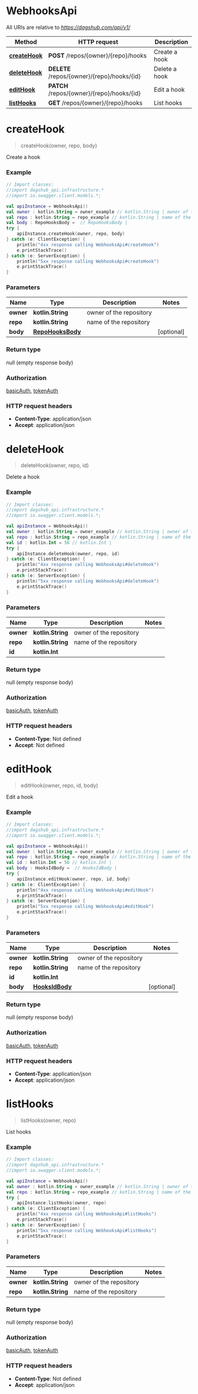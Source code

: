 # WebhooksApi

All URIs are relative to *https://dagshub.com/api/v1/*

Method | HTTP request | Description
------------- | ------------- | -------------
[**createHook**](WebhooksApi.md#createHook) | **POST** /repos/{owner}/{repo}/hooks | Create a hook
[**deleteHook**](WebhooksApi.md#deleteHook) | **DELETE** /repos/{owner}/{repo}/hooks/{id} | Delete a hook
[**editHook**](WebhooksApi.md#editHook) | **PATCH** /repos/{owner}/{repo}/hooks/{id} | Edit a hook
[**listHooks**](WebhooksApi.md#listHooks) | **GET** /repos/{owner}/{repo}/hooks | List hooks

<a name="createHook"></a>
# **createHook**
> createHook(owner, repo, body)

Create a hook

### Example
```kotlin
// Import classes:
//import dagshub_api.infrastructure.*
//import io.swagger.client.models.*;

val apiInstance = WebhooksApi()
val owner : kotlin.String = owner_example // kotlin.String | owner of the repository
val repo : kotlin.String = repo_example // kotlin.String | name of the repository
val body : RepoHooksBody =  // RepoHooksBody | 
try {
    apiInstance.createHook(owner, repo, body)
} catch (e: ClientException) {
    println("4xx response calling WebhooksApi#createHook")
    e.printStackTrace()
} catch (e: ServerException) {
    println("5xx response calling WebhooksApi#createHook")
    e.printStackTrace()
}
```

### Parameters

Name | Type | Description  | Notes
------------- | ------------- | ------------- | -------------
 **owner** | **kotlin.String**| owner of the repository |
 **repo** | **kotlin.String**| name of the repository |
 **body** | [**RepoHooksBody**](RepoHooksBody.md)|  | [optional]

### Return type

null (empty response body)

### Authorization

[basicAuth](../README.md#basicAuth), [tokenAuth](../README.md#tokenAuth)

### HTTP request headers

 - **Content-Type**: application/json
 - **Accept**: application/json

<a name="deleteHook"></a>
# **deleteHook**
> deleteHook(owner, repo, id)

Delete a hook

### Example
```kotlin
// Import classes:
//import dagshub_api.infrastructure.*
//import io.swagger.client.models.*;

val apiInstance = WebhooksApi()
val owner : kotlin.String = owner_example // kotlin.String | owner of the repository
val repo : kotlin.String = repo_example // kotlin.String | name of the repository
val id : kotlin.Int = 56 // kotlin.Int | 
try {
    apiInstance.deleteHook(owner, repo, id)
} catch (e: ClientException) {
    println("4xx response calling WebhooksApi#deleteHook")
    e.printStackTrace()
} catch (e: ServerException) {
    println("5xx response calling WebhooksApi#deleteHook")
    e.printStackTrace()
}
```

### Parameters

Name | Type | Description  | Notes
------------- | ------------- | ------------- | -------------
 **owner** | **kotlin.String**| owner of the repository |
 **repo** | **kotlin.String**| name of the repository |
 **id** | **kotlin.Int**|  |

### Return type

null (empty response body)

### Authorization

[basicAuth](../README.md#basicAuth), [tokenAuth](../README.md#tokenAuth)

### HTTP request headers

 - **Content-Type**: Not defined
 - **Accept**: Not defined

<a name="editHook"></a>
# **editHook**
> editHook(owner, repo, id, body)

Edit a hook

### Example
```kotlin
// Import classes:
//import dagshub_api.infrastructure.*
//import io.swagger.client.models.*;

val apiInstance = WebhooksApi()
val owner : kotlin.String = owner_example // kotlin.String | owner of the repository
val repo : kotlin.String = repo_example // kotlin.String | name of the repository
val id : kotlin.Int = 56 // kotlin.Int | 
val body : HooksIdBody =  // HooksIdBody | 
try {
    apiInstance.editHook(owner, repo, id, body)
} catch (e: ClientException) {
    println("4xx response calling WebhooksApi#editHook")
    e.printStackTrace()
} catch (e: ServerException) {
    println("5xx response calling WebhooksApi#editHook")
    e.printStackTrace()
}
```

### Parameters

Name | Type | Description  | Notes
------------- | ------------- | ------------- | -------------
 **owner** | **kotlin.String**| owner of the repository |
 **repo** | **kotlin.String**| name of the repository |
 **id** | **kotlin.Int**|  |
 **body** | [**HooksIdBody**](HooksIdBody.md)|  | [optional]

### Return type

null (empty response body)

### Authorization

[basicAuth](../README.md#basicAuth), [tokenAuth](../README.md#tokenAuth)

### HTTP request headers

 - **Content-Type**: application/json
 - **Accept**: application/json

<a name="listHooks"></a>
# **listHooks**
> listHooks(owner, repo)

List hooks

### Example
```kotlin
// Import classes:
//import dagshub_api.infrastructure.*
//import io.swagger.client.models.*;

val apiInstance = WebhooksApi()
val owner : kotlin.String = owner_example // kotlin.String | owner of the repository
val repo : kotlin.String = repo_example // kotlin.String | name of the repository
try {
    apiInstance.listHooks(owner, repo)
} catch (e: ClientException) {
    println("4xx response calling WebhooksApi#listHooks")
    e.printStackTrace()
} catch (e: ServerException) {
    println("5xx response calling WebhooksApi#listHooks")
    e.printStackTrace()
}
```

### Parameters

Name | Type | Description  | Notes
------------- | ------------- | ------------- | -------------
 **owner** | **kotlin.String**| owner of the repository |
 **repo** | **kotlin.String**| name of the repository |

### Return type

null (empty response body)

### Authorization

[basicAuth](../README.md#basicAuth), [tokenAuth](../README.md#tokenAuth)

### HTTP request headers

 - **Content-Type**: Not defined
 - **Accept**: application/json

